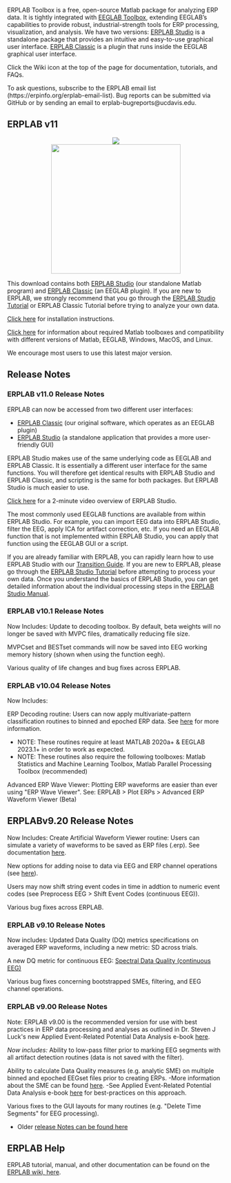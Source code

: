 ERPLAB Toolbox is a free, open-source Matlab package for analyzing ERP data. It is tightly integrated with [EEGLAB Toolbox](http://sccn.ucsd.edu/eeglab/), extending EEGLAB’s capabilities to provide robust, industrial-strength tools for ERP processing, visualization, and analysis. We have two versions: [ERPLAB Studio](https://github.com/ucdavis/erplab/wiki/ERPLAB-Studio-Manual) is a standalone package that provides an intuitive and easy-to-use graphical user interface. [ERPLAB Classic](https://github.com/ucdavis/erplab/wiki/Manual) is a plugin that runs inside the EEGLAB graphical user interface.
</p>
Click the Wiki icon at the top of the page for documentation, tutorials, and FAQs.
</p>
To ask questions, subscribe to the ERPLAB email list (https://erpinfo.org/erplab-email-list). Bug reports can be submitted via GitHub or by sending an email to erplab-bugreports@ucdavis.edu.

## ERPLAB v11

<p align="center" >
  <a href="https://github.com/ucdavis/erplab/releases/download/11/erplab11.zip"><img src="https://github.com/ucdavis/erplab/blob/master/images/erplab-and-studio-logo.png">
<br/>

  <img src="https://cloud.githubusercontent.com/assets/5808953/8663301/1ff9a26a-297e-11e5-9e15-a7085569058f.png" width=300px >
 </a>
</p>


This download contains both [ERPLAB Studio](./ERPLAB-Studio-Manual) (our standalone Matlab program) and [ERPLAB Classic](./Manual) (an EEGLAB plugin). If you are new to ERPLAB, we strongly recommend that you go through the [ERPLAB Studio Tutorial](./ERPLAB-Studio-Tutorial) or ERPLAB Classic Tutorial before trying to analyze your own data.

[Click here](./Installation) for installation instructions.

[Click here](./Compatability-and-Required-Toolboxes) for information about required Matlab toolboxes and compatibility with different versions of Matlab, EEGLAB, Windows, MacOS, and Linux.

We encourage most users to use this latest major version.

## Release Notes

### ERPLAB v11.0 Release Notes

ERPLAB can now be accessed from two different user interfaces: 
- [ERPLAB Classic](./Manual) (our original software, which operates as an EEGLAB plugin)
- [ERPLAB Studio](./ERPLAB-Studio-Manual) (a standalone application that provides a more user-friendly GUI)

ERPLAB Studio makes use of the same underlying code as EEGLAB and ERPLAB Classic. It is essentially a different user interface for the same functions. You will therefore get identical results with ERPLAB Studio and ERPLAB Classic, and scripting is the same for both packages. But ERPLAB Studio is much easier to use.

[Click here](https://www.youtube.com/watch?v=lIaKVQ9DD6E) for a 2-minute video overview of ERPLAB Studio. 

The most commonly used EEGLAB functions are available from within ERPLAB Studio. For example, you can import EEG data into ERPLAB Studio, filter the EEG, apply ICA for artifact correction, etc. If you need an EEGLAB function that is not implemented within ERPLAB Studio, you can apply that function using the EEGLAB GUI or a script.

If you are already familiar with ERPLAB, you can rapidly learn how to use ERPLAB Studio with our [Transition Guide](). If you are new to ERPLAB, please go through the [ERPLAB Studio Tutorial](./ERPLAB-Studio-Tutorial) before attempting to process your own data. Once you understand the basics of ERPLAB Studio, you can get detailed information about the individual processing steps in the [ERPLAB Studio Manual](./ERPLAB-Studio-Manual).


### ERPLAB v10.1 Release Notes
Now Includes:
Update to decoding toolbox. By default, beta weights will no longer be saved with MVPC files, dramatically reducing file size. 

MVPCset and BESTset commands will now be saved into EEG working memory history (shown when using the function eegh).

Various quality of life changes and bug fixes across ERPLAB.


### ERPLAB v10.04 Release Notes
Now Includes:

ERP Decoding routine: Users can now apply multivariate-pattern classification routines to binned and epoched ERP data. See [here](https://github.com/ucdavis/erplab/wiki/Decoding-Tutorial) for more information. 
- NOTE: These routines require at least MATLAB 2020a+ & EEGLAB 2023.1+ in order to work as expected.
- NOTE: These routines also require the following toolboxes: Matlab Statistics and Machine Learning Toolbox, Matlab Parallel Processing Toolbox (recommended)

Advanced ERP Wave Viewer: Plotting ERP waveforms are easier than ever using "ERP Wave Viewer". See:  ERPLAB > Plot ERPs > Advanced ERP Waveform Viewer (Beta) 


## ERPLABv9.20 Release Notes
Now Includes:
Create Artificial Waveform Viewer routine: Users can simulate a variety of waveforms to be saved as ERP files (.erp). See documentation [here](https://github.com/lucklab/erplab/wiki/Create-an-Artificial-ERP-Waveform). 

New options for adding noise to data via EEG and ERP channel operations (see [here](https://github.com/lucklab/erplab/wiki/EEG-and-ERP-Channel-Operations#example-of-adding-simulated-noise)). 

Users may now shift string event codes in time in addtion to numeric event codes (see Preprocess EEG > Shift Event Codes (continuous EEG)). 

Various bug fixes across ERPLAB.


### ERPLAB v9.10 Release Notes
Now includes: 
Updated Data Quality (DQ) metrics specifications on averaged ERP waveforms, including a new metric: SD across trials. 

A new DQ metric for continuous EEG: [Spectral Data Quality (continuous EEG)](https://github.com/lucklab/erplab/wiki/Spectral-Data-Quality-(continuous-eeg))

Various bug fixes concerning bootstrapped SMEs, filtering, and EEG channel operations. 

### ERPLAB v9.00 Release Notes
Note: ERPLAB v9.00 is the recommended version for use with best practices in ERP data processing and analyses as outlined in Dr. Steven J Luck's new Applied Event-Related Potential Data Analysis e-book [here](https://socialsci.libretexts.org/Bookshelves/Psychology/Book%3A_Applied_Event-Related_Potential_Data_Analysis_(Luck)).

_Now includes:_
Ability to low-pass filter prior to marking EEG segments with all artifact detection routines (data is not saved with the filter).

Ability to calculate Data Quality measures (e.g. analytic SME) on multiple binned and epoched EEGset files prior to creating ERPs. 
-More information about the SME can be found [here](https://github.com/lucklab/erplab/wiki/ERPLAB-Data-Quality-Metrics).
-See Applied Event-Related Potential Data Analysis e-book [here](https://socialsci.libretexts.org/Bookshelves/Psychology/Book%3A_Applied_Event-Related_Potential_Data_Analysis_(Luck)) for best-practices on this approach. 

Various fixes to the GUI layouts for many routines (e.g. "Delete Time Segments" for EEG processing). 

- Older [release Notes can be found here](https://github.com/lucklab/erplab/wiki/Release-Notes)


## ERPLAB Help

ERPLAB tutorial, manual, and other documentation can be found on the [ERPLAB wiki, here](https://github.com/lucklab/erplab/wiki).
